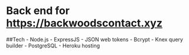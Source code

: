 # Back end for https://backwoodscontact.xyz


##Tech
	- Node.js
	- ExpressJS
	- JSON web tokens 
	- Bcrypt
	- Knex query builder
	- PostgreSQL
	- Heroku hosting